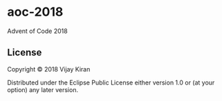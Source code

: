 # aoc-2018

Advent of Code 2018

## License

Copyright © 2018 Vijay Kiran

Distributed under the Eclipse Public License either version 1.0 or (at
your option) any later version.
